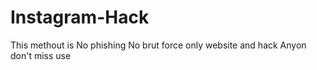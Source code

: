 # Instagram-Hack
This methout is No phishing No brut force  only website and hack Anyon
don't miss use
